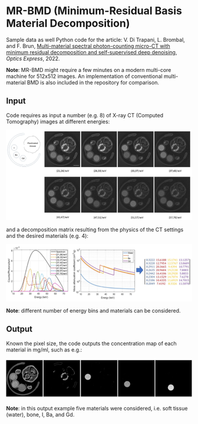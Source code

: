 # MR-BMD (Minimum-Residual Basis Material Decomposition)
Sample data as well Python code for the article: V. Di Trapani, L. Brombal, and F. Brun, [Multi-material spectral photon-counting micro-CT with minimum residual decomposition and self-supervised deep denoising](https://doi.org/10.1364/OE.471439), *Optics Express*, 2022.

**Note**: MR-BMD might require a few minutes on a modern multi-core machine for 512x512 images. An implementation of conventional multi-material BMD is also included in the repository for comparison.

## Input

Code requires as input a number (e.g. 8) of X-ray CT (Computed Tomography) images at different energies:

![](/doc/Figure1.jpg)

and a decomposition matrix resulting from the physics of the CT settings and the desired materials (e.g. 4):

![](/doc/Figure2.jpg)

**Note**: different number of energy bins and materials can be considered.

## Output

Known the pixel size, the code outputs the concentration map of each material in mg/ml, such as e.g.:

![](/doc/Figure3.jpg)

**Note**: in this output example five materials were considered, i.e. soft tissue (water), bone, I, Ba, and Gd. 
